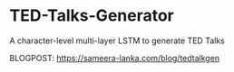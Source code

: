 # TED-Talks-Generator
A character-level multi-layer LSTM to generate TED Talks

BLOGPOST: https://sameera-lanka.com/blog/tedtalkgen
